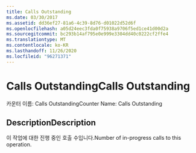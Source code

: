 ```yaml
---
title: Calls Outstanding
ms.date: 03/30/2017
ms.assetid: dd36ef27-81a6-4c39-8d76-d01022d52d6f
ms.openlocfilehash: a05d24eec3fda0f75938a9706f5ed1ce41d00d2a
ms.sourcegitcommit: bc293b14af795e0e999e3304dd40c0222cf2ffe4
ms.translationtype: MT
ms.contentlocale: ko-KR
ms.lasthandoff: 11/26/2020
ms.locfileid: "96271371"
---
```

# <a name="calls-outstanding"></a><span data-ttu-id="2246f-102">Calls Outstanding</span><span class="sxs-lookup"><span data-stu-id="2246f-102">Calls Outstanding</span></span>

<span data-ttu-id="2246f-103">카운터 이름: Calls Outstanding</span><span class="sxs-lookup"><span data-stu-id="2246f-103">Counter Name:  Calls Outstanding</span></span>  
  
## <a name="description"></a><span data-ttu-id="2246f-104">Description</span><span class="sxs-lookup"><span data-stu-id="2246f-104">Description</span></span>  

 <span data-ttu-id="2246f-105">이 작업에 대한 진행 중인 호출 수입니다.</span><span class="sxs-lookup"><span data-stu-id="2246f-105">Number of in-progress calls to this operation.</span></span>
